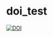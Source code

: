 # doi_test
[![DOI](https://zenodo.org/badge/10947166.svg)](https://zenodo.org/badge/latestdoi/10947166)
